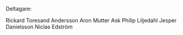 Deltagare:

Rickard Toresand Andersson
Aron Mutter Ask
Philip Liljedahl
Jesper Danielsson
Niclas Edström
